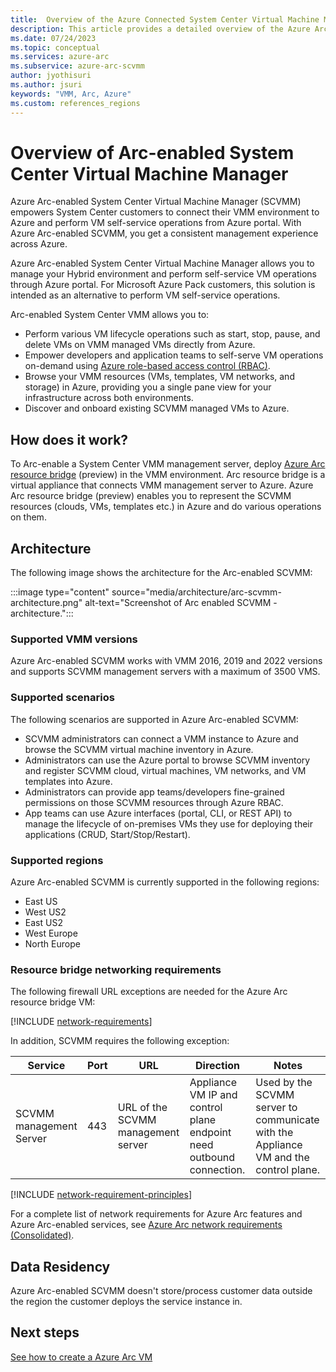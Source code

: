 ```yaml
---
title:  Overview of the Azure Connected System Center Virtual Machine Manager 
description: This article provides a detailed overview of the Azure Arc-enabled System Center Virtual Machine Manager.
ms.date: 07/24/2023
ms.topic: conceptual
ms.services: azure-arc
ms.subservice: azure-arc-scvmm
author: jyothisuri
ms.author: jsuri
keywords: "VMM, Arc, Azure"
ms.custom: references_regions
---
```


# Overview of Arc-enabled System Center Virtual Machine Manager

Azure Arc-enabled System Center Virtual Machine Manager (SCVMM) empowers System Center customers to connect their VMM environment to Azure and perform VM self-service operations from Azure portal. With Azure Arc-enabled SCVMM, you get a consistent management experience across Azure.

Azure Arc-enabled System Center Virtual Machine Manager allows you to manage your Hybrid environment and perform self-service VM operations through Azure portal. For Microsoft Azure Pack customers, this solution is intended as an alternative to perform VM self-service operations.

Arc-enabled System Center VMM allows you to:

-	Perform various VM lifecycle operations such as start, stop, pause, and delete VMs on VMM managed VMs directly from Azure.
-	Empower developers and application teams to self-serve VM operations on-demand using [Azure role-based access control (RBAC)](../../role-based-access-control/overview.md).
-	Browse your VMM resources (VMs, templates, VM networks, and storage) in Azure, providing you a single pane view for your infrastructure across both environments.
-	Discover and onboard existing SCVMM managed VMs to Azure.

## How does it work?

To Arc-enable a System Center VMM management server, deploy [Azure Arc resource bridge](../resource-bridge/overview.md) (preview) in the VMM environment. Arc resource bridge is a virtual appliance that connects VMM management server to Azure. Azure Arc resource bridge (preview) enables you to represent the SCVMM resources (clouds, VMs, templates etc.) in Azure and do various operations on them.

## Architecture

The following image shows the architecture for the Arc-enabled SCVMM:

:::image type="content" source="media/architecture/arc-scvmm-architecture.png" alt-text="Screenshot of Arc enabled SCVMM - architecture.":::

### Supported VMM versions

Azure Arc-enabled SCVMM works with VMM 2016, 2019 and 2022 versions and supports SCVMM management servers with a maximum of 3500 VMS.

### Supported scenarios

The following scenarios are supported in Azure Arc-enabled SCVMM:

- SCVMM administrators can connect a VMM instance to Azure and browse the SCVMM virtual machine inventory in Azure.
- Administrators can use the Azure portal to browse SCVMM inventory and register SCVMM cloud, virtual machines, VM networks, and VM templates into Azure.
- Administrators can provide app teams/developers fine-grained permissions on those SCVMM resources through Azure RBAC.
- App teams can use Azure interfaces (portal, CLI, or REST API) to manage the lifecycle of on-premises VMs they use for deploying their applications (CRUD, Start/Stop/Restart).

### Supported regions

Azure Arc-enabled SCVMM is currently supported in the following regions:

- East US
- West US2
- East US2
- West Europe
- North Europe

### Resource bridge networking requirements

The following firewall URL exceptions are needed for the Azure Arc resource bridge VM:

[!INCLUDE [network-requirements](../resource-bridge/includes/network-requirements.md)]

In addition, SCVMM requires the following exception:

| **Service** | **Port** | **URL** | **Direction** | **Notes**|
| --- | --- | --- | --- | --- |
| SCVMM management Server | 443 | URL of the SCVMM management server | Appliance VM IP and control plane endpoint need outbound connection. | Used by the SCVMM server to communicate with the Appliance VM and the control plane. |

[!INCLUDE [network-requirement-principles](../includes/network-requirement-principles.md)]

For a complete list of network requirements for Azure Arc features and Azure Arc-enabled services, see [Azure Arc network requirements (Consolidated)](../network-requirements-consolidated.md).

## Data Residency

Azure Arc-enabled SCVMM doesn't store/process customer data outside the region the customer deploys the service instance in.

## Next steps

[See how to create a Azure Arc VM](create-virtual-machine.md)